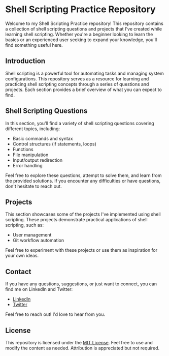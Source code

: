 # Shell Scripting Practice Repository

Welcome to my Shell Scripting Practice repository! This repository contains a collection of shell scripting questions and projects that I've created while learning shell scripting. Whether you're a beginner looking to learn the basics or an experienced user seeking to expand your knowledge, you'll find something useful here.


## Introduction

Shell scripting is a powerful tool for automating tasks and managing system configurations. This repository serves as a resource for learning and practicing shell scripting concepts through a series of questions and projects. Each section provides a brief overview of what you can expect to find.

## Shell Scripting Questions

In this section, you'll find a variety of shell scripting questions covering different topics, including:
- Basic commands and syntax
- Control structures (if statements, loops)
- Functions
- File manipulation
- Input/output redirection
- Error handling

Feel free to explore these questions, attempt to solve them, and learn from the provided solutions. If you encounter any difficulties or have questions, don't hesitate to reach out.

## Projects

This section showcases some of the projects I've implemented using shell scripting. These projects demonstrate practical applications of shell scripting, such as:
- User management
- Git workflow automation

Feel free to experiment with these projects or use them as inspiration for your own ideas.


## Contact

If you have any questions, suggestions, or just want to connect, you can find me on LinkedIn and Twitter:

- [LinkedIn](www.linkedin.com/in/7abhishek-yadav)
- [Twitter](https://x.com/GyanniInsaan)

Feel free to reach out! I'd love to hear from you.

## License

This repository is licensed under the [MIT License](LICENSE). Feel free to use and modify the content as needed. Attribution is appreciated but not required.
